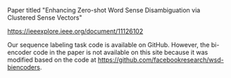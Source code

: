 Paper titled "Enhancing Zero-shot Word Sense Disambiguation via Clustered Sense Vectors"

https://ieeexplore.ieee.org/document/11126102

Our sequence labeling task code is available on GitHub. However, the bi-encoder code in the paper is not available on this site because it was modified based on the code at https://github.com/facebookresearch/wsd-biencoders.

